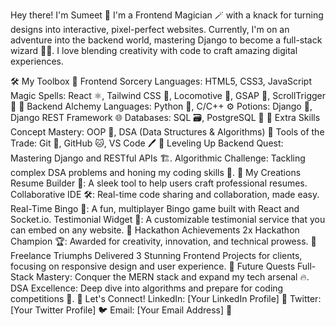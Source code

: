 Hey there! I'm Sumeet 👋
I'm a Frontend Magician 🪄 with a knack for turning designs into interactive, pixel-perfect websites. Currently, I'm on an adventure into the backend world, mastering Django to become a full-stack wizard 🧙‍♂️. I love blending creativity with code to craft amazing digital experiences.

🛠️ My Toolbox
🎨 Frontend Sorcery
Languages: HTML5, CSS3, JavaScript
Magic Spells: React ⚛️, Tailwind CSS 💨, Locomotive 🚂, GSAP 🌟, ScrollTrigger 🎯
🔧 Backend Alchemy
Languages: Python 🐍, C/C++ ⚙️
Potions: Django 🍃, Django REST Framework 🌐
Databases: SQL 🗃️, PostgreSQL 🐘
🧠 Extra Skills
Concept Mastery: OOP 🧩, DSA (Data Structures & Algorithms) 🧠
Tools of the Trade: Git 🔗, GitHub 🐱, VS Code 🖊️
🌱 Leveling Up
Backend Quest: Mastering Django and RESTful APIs 🏗️.
Algorithmic Challenge: Tackling complex DSA problems and honing my coding skills 🧩.
🎨 My Creations
Resume Builder 📝: A sleek tool to help users craft professional resumes.
Collaborative IDE 🛠️: Real-time code sharing and collaboration, made easy.
Real-Time Bingo 🎲: A fun, multiplayer Bingo game built with React and Socket.io.
Testimonial Widget 💬: A customizable testimonial service that you can embed on any website.
🏅 Hackathon Achievements
2x Hackathon Champion 🏆: Awarded for creativity, innovation, and technical prowess.
🎨 Freelance Triumphs
Delivered 3 Stunning Frontend Projects for clients, focusing on responsive design and user experience.
🎯 Future Quests
Full-Stack Mastery: Conquer the MERN stack and expand my tech arsenal 🔥.
DSA Excellence: Deep dive into algorithms and prepare for coding competitions 🥇.
🔗 Let's Connect!
LinkedIn: [Your LinkedIn Profile] 🔗
Twitter: [Your Twitter Profile] 🐦
Email: [Your Email Address] 📧
